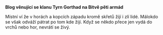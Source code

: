 
**Blog věnující se klanu Tyrn Gorthad na Bitvě pěti armád**

Místní ví že v horách a kopcích západu kromě skřetů žijí i zlí lidé.
Málokdo se však odváží pátrat po tom kde žijí.
Když se někdo přece jen vydá do vrchů nebo hor, nevrátí se živý.